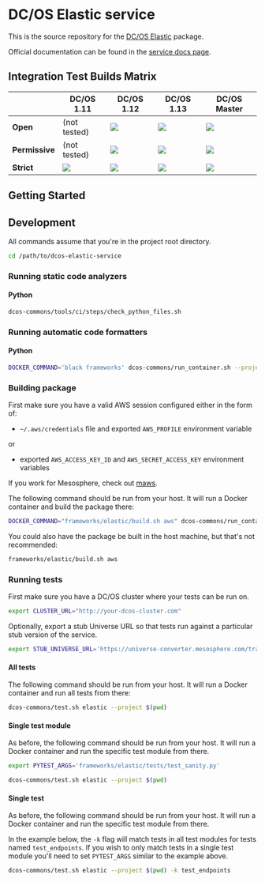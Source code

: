 # DC/OS Elastic service

This is the source repository for the [DC/OS
Elastic](https://mesosphere.com/service-catalog/elastic) package.

Official documentation can be found in the [service docs
page](https://docs.mesosphere.com/services/elastic/).

## Integration Test Builds Matrix

|                | DC/OS 1.11 | DC/OS 1.12 | DC/OS 1.13 | DC/OS Master |
| -------------- | ---------- | ---------- | ---------- | ------------ |
| **Open**       | (not tested) | <a href="https://teamcity.mesosphere.io/viewType.html?buildTypeId=DataServices_Elastic_IntegrationTests_DCOS_112_Open&guest=1"><img src="https://teamcity.mesosphere.io/app/rest/builds/buildType:(id:DataServices_Elastic_IntegrationTests_DCOS_112_Open)/statusIcon"/></a> | <a href="https://teamcity.mesosphere.io/viewType.html?buildTypeId=DataServices_Elastic_IntegrationTests_DCOS_113_Open&guest=1"><img src="https://teamcity.mesosphere.io/app/rest/builds/buildType:(id:DataServices_Elastic_IntegrationTests_DCOS_113_Open)/statusIcon"/></a> | <a href="https://teamcity.mesosphere.io/viewType.html?buildTypeId=DataServices_Elastic_IntegrationTests_DCOS_master_Open&guest=1"><img src="https://teamcity.mesosphere.io/app/rest/builds/buildType:(id:DataServices_Elastic_IntegrationTests_DCOS_master_Open)/statusIcon"/></a> |
| **Permissive** | (not tested) | <a href="https://teamcity.mesosphere.io/viewType.html?buildTypeId=DataServices_Elastic_IntegrationTests_DCOS_112_Permissive&guest=1"><img src="https://teamcity.mesosphere.io/app/rest/builds/buildType:(id:DataServices_Elastic_IntegrationTests_DCOS_112_Permissive)/statusIcon"/></a> | <a href="https://teamcity.mesosphere.io/viewType.html?buildTypeId=DataServices_Elastic_IntegrationTests_DCOS_113_Permissive&guest=1"><img src="https://teamcity.mesosphere.io/app/rest/builds/buildType:(id:DataServices_Elastic_IntegrationTests_DCOS_113_Permissive)/statusIcon"/></a> | <a href="https://teamcity.mesosphere.io/viewType.html?buildTypeId=DataServices_Elastic_IntegrationTests_DCOS_master_Permissive&guest=1"><img src="https://teamcity.mesosphere.io/app/rest/builds/buildType:(id:DataServices_Elastic_IntegrationTests_DCOS_master_Permissive)/statusIcon"/></a> |
| **Strict**     | <a href="https://teamcity.mesosphere.io/viewType.html?buildTypeId=DataServices_Elastic_IntegrationTests_DCOS_111_Strict&guest=1"><img src="https://teamcity.mesosphere.io/app/rest/builds/buildType:(id:DataServices_Elastic_IntegrationTests_DCOS_111_Strict)/statusIcon"/></a> | <a href="https://teamcity.mesosphere.io/viewType.html?buildTypeId=DataServices_Elastic_IntegrationTests_DCOS_112_Strict&guest=1"><img src="https://teamcity.mesosphere.io/app/rest/builds/buildType:(id:DataServices_Elastic_IntegrationTests_DCOS_112_Strict)/statusIcon"/></a> | <a href="https://teamcity.mesosphere.io/viewType.html?buildTypeId=DataServices_Elastic_IntegrationTests_DCOS_113_Strict&guest=1"><img src="https://teamcity.mesosphere.io/app/rest/builds/buildType:(id:DataServices_Elastic_IntegrationTests_DCOS_113_Strict)/statusIcon"/></a> | <a href="https://teamcity.mesosphere.io/viewType.html?buildTypeId=DataServices_Elastic_IntegrationTests_DCOS_master_Strict&guest=1"><img src="https://teamcity.mesosphere.io/app/rest/builds/buildType:(id:DataServices_Elastic_IntegrationTests_DCOS_master_Strict)/statusIcon"/></a> |

## Getting Started

## Development

All commands assume that you're in the project root directory.

```bash
cd /path/to/dcos-elastic-service
```

### Running static code analyzers

#### Python

```bash
dcos-commons/tools/ci/steps/check_python_files.sh
```

### Running automatic code formatters

#### Python

```bash
DOCKER_COMMAND='black frameworks' dcos-commons/run_container.sh --project $(pwd)
```

### Building package

First make sure you have a valid AWS session configured either in the form of:
- `~/.aws/credentials` file and exported `AWS_PROFILE` environment variable

or

- exported `AWS_ACCESS_KEY_ID` and `AWS_SECRET_ACCESS_KEY` environment variables

If you work for Mesosphere, check out
[maws](https://github.com/mesosphere/maws).

The following command should be run from your host. It will run a Docker
container and build the package there:

```bash
DOCKER_COMMAND="frameworks/elastic/build.sh aws" dcos-commons/run_container.sh --project $(pwd)
```

You could also have the package be built in the host machine, but that's not
recommended:

```bash
frameworks/elastic/build.sh aws
```

### Running tests

First make sure you have a DC/OS cluster where your tests can be run on.

```bash
export CLUSTER_URL="http://your-dcos-cluster.com"
```

Optionally, export a stub Universe URL so that tests run against a particular
stub version of the service.

```bash
export STUB_UNIVERSE_URL='https://universe-converter.mesosphere.com/transform?url=...'
```

#### All tests

The following command should be run from your host. It will run a Docker
container and run all tests from there:

```bash
dcos-commons/test.sh elastic --project $(pwd)
```

#### Single test module

As before, the following command should be run from your host. It will run a
Docker container and run the specific test module from there.

```bash
export PYTEST_ARGS='frameworks/elastic/tests/test_sanity.py'
```

```bash
dcos-commons/test.sh elastic --project $(pwd)
```

#### Single test

As before, the following command should be run from your host. It will run a
Docker container and run the specific test module from there.

In the example below, the `-k` flag will match tests in all test modules for
tests named `test_endpoints`. If you wish to only match tests in a single test
module you'll need to set `PYTEST_ARGS` similar to the example above.

```bash
dcos-commons/test.sh elastic --project $(pwd) -k test_endpoints
```
